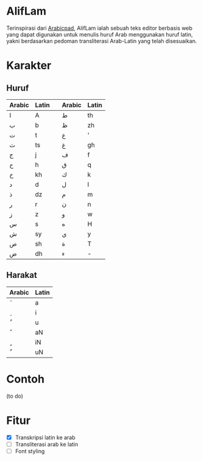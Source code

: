 # AlifLam

Terinspirasi dari [Arabicpad](https://ebsoft.web.id/download/arabic-pad/), AlifLam ialah sebuah teks editor berbasis web yang dapat digunakan untuk menulis huruf Arab menggunakan huruf latin, yakni berdasarkan pedoman transliterasi Arab-Latin yang telah disesuaikan.

# Karakter

## Huruf

| Arabic | Latin |     | Arabic | Latin |
| ------ | ----- | --- | ------ | ----- |
| ا      | A     |     | ط      | th    |
| ب      | b     |     | ظ      | zh    |
| ت      | t     |     | ع      | '     |
| ث      | ts    |     | غ      | gh    |
| ج      | j     |     | ف      | f     |
| ح      | h     |     | ق      | q     |
| خ      | kh    |     | ك      | k     |
| د      | d     |     | ل      | l     |
| ذ      | dz    |     | م      | m     |
| ر      | r     |     | ن      | n     |
| ز      | z     |     | و      | w     |
| س      | s     |     | ه      | H     |
| ش      | sy    |     | ي      | y     |
| ص      | sh    |     | ة      | T     |
| ض      | dh    |     | ء      | -     |

## Harakat

| Arabic | Latin |
| ------ | ----- |
|  َ      | a     |
|  ِ      | i     |
|  ُ      | u     |
|  ً      | aN    |
|  ٍ      | iN    |
|  ٌ      | uN    |

# Contoh

(to do)

# Fitur

* [x] Transkripsi latin ke arab
* [ ] Transliterasi arab ke latin
* [ ] Font styling
